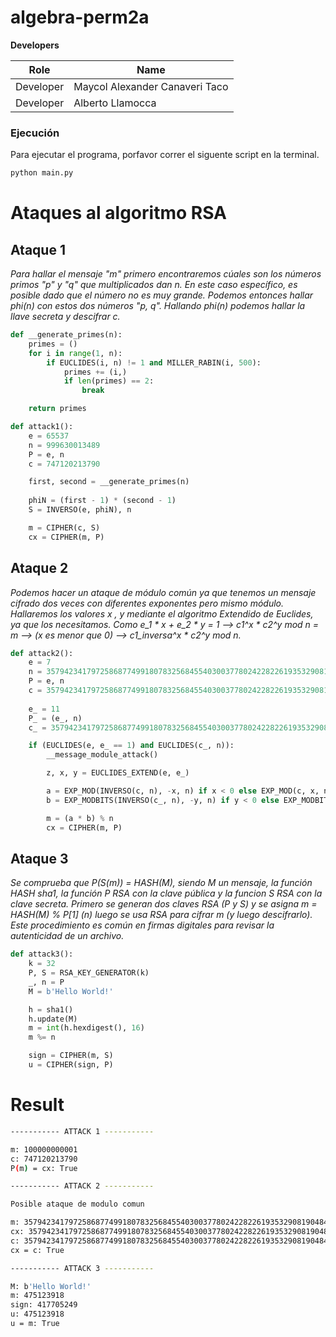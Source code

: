 # algebra-perm2a

**Developers**

| Role      | Name |
| ----------- | ----------- |
| Developer   | Maycol Alexander Canaveri Taco |
| Developer   | Alberto Llamocca |

### Ejecución

Para ejecutar el programa, porfavor correr el siguente script en la terminal.

```bash
python main.py
```

# Ataques al algoritmo RSA

## Ataque 1

*Para hallar el mensaje "m" primero encontraremos cúales son los números primos "p" y "q" que multiplicados dan n. En este caso específico, es posible dado que el número no es muy grande. Podemos entonces hallar phi(n) con estos dos números "p, q". Hallando phi(n) podemos hallar la llave secreta y descifrar c.*

```py
def __generate_primes(n):
    primes = ()
    for i in range(1, n):
        if EUCLIDES(i, n) != 1 and MILLER_RABIN(i, 500):
            primes += (i,)
            if len(primes) == 2:
                break

    return primes

def attack1():
    e = 65537
    n = 999630013489
    P = e, n
    c = 747120213790

    first, second = __generate_primes(n)
    
    phiN = (first - 1) * (second - 1)
    S = INVERSO(e, phiN), n

    m = CIPHER(c, S)
    cx = CIPHER(m, P)
```
## Ataque 2

*Podemos hacer un ataque de módulo común ya que tenemos un mensaje cifrado dos veces con diferentes exponentes pero mismo módulo. Hallaremos los valores x , y mediante el algoritmo Extendido de Euclides, ya que los necesitamos. Como e_1 * x + e_2 * y = 1 --> c1^x * c2^y mod n = m --> (x es menor que 0) --> c1_inversa^x * c2^y mod n.*

```py
def attack2():
    e = 7
    n = 35794234179725868774991807832568455403003778024228226193532908190484670252364677411513516111204504060317568667
    P = e, n
    c = 35794234179725868774991807832568455403003778024228226193532908190484670252364677411513516052471686245831933544
    
    e_ = 11
    P_ = (e_, n)
    c_ = 35794234179725868774991807832568455403003778024228226193532908190484670252364665786748759822531352444533388184

    if (EUCLIDES(e, e_ == 1) and EUCLIDES(c_, n)):
        __message_module_attack()

        z, x, y = EUCLIDES_EXTEND(e, e_)

        a = EXP_MOD(INVERSO(c, n), -x, n) if x < 0 else EXP_MOD(c, x, n)
        b = EXP_MODBITS(INVERSO(c_, n), -y, n) if y < 0 else EXP_MODBITS(c_, y, n)

        m = (a * b) % n
        cx = CIPHER(m, P)
```
## Ataque 3

*Se comprueba que P(S(m)) = HASH(M), siendo M un mensaje, la función HASH sha1, la función P RSA con la clave pública y la funcion S RSA con la clave secreta. Primero se generan dos claves RSA (P y S) y se asigna m = HASH(M) % P[1] (n) luego se usa RSA para cifrar m (y luego descifrarlo). Este procedimiento es común en firmas digitales para revisar la autenticidad de un archivo.*

```py
def attack3():
    k = 32
    P, S = RSA_KEY_GENERATOR(k)
    _, n = P
    M = b'Hello World!'

    h = sha1()
    h.update(M)
    m = int(h.hexdigest(), 16)
    m %= n

    sign = CIPHER(m, S)
    u = CIPHER(sign, P)
```

# Result

```bash
----------- ATTACK 1 -----------

m: 100000000001
c: 747120213790
P(m) = cx: True

----------- ATTACK 2 -----------

Posible ataque de modulo comun

m: 35794234179725868774991807832568455403003778024228226193532908190484670252364677411513516111204504060317568000
cx: 35794234179725868774991807832568455403003778024228226193532908190484670252364677411513516052471686245831933544
c: 35794234179725868774991807832568455403003778024228226193532908190484670252364677411513516052471686245831933544
cx = c: True

----------- ATTACK 3 -----------

M: b'Hello World!'
m: 475123918
sign: 417705249
u: 475123918
u = m: True  
```
